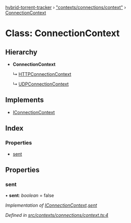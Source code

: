 [hybrid-torrent-tracker](../README.md) › ["contexts/connections/context"](../modules/_contexts_connections_context_.md) › [ConnectionContext](_contexts_connections_context_.connectioncontext.md)

# Class: ConnectionContext

## Hierarchy

* **ConnectionContext**

  ↳ [HTTPConnectionContext](_contexts_connections_http_.httpconnectioncontext.md)

  ↳ [UDPConnectionContext](_contexts_connections_udp_.udpconnectioncontext.md)

## Implements

* [IConnectionContext](../interfaces/_interfaces_.iconnectioncontext.md)

## Index

### Properties

* [sent](_contexts_connections_context_.connectioncontext.md#sent)

## Properties

###  sent

• **sent**: *boolean* = false

*Implementation of [IConnectionContext](../interfaces/_interfaces_.iconnectioncontext.md).[sent](../interfaces/_interfaces_.iconnectioncontext.md#sent)*

*Defined in [src/contexts/connections/context.ts:4](https://github.com/negezor/hybrid-torrent-tracker/blob/c8824be/src/contexts/connections/context.ts#L4)*
